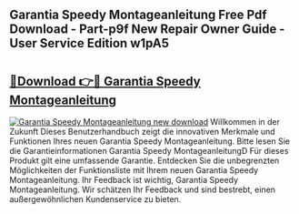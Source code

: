## Garantia Speedy Montageanleitung Free Pdf Download - Part-p9f New Repair Owner Guide - User Service Edition w1pA5

# <h2><a href="http://df7py9d.blite.top/?on=Garantia+Speedy+Montageanleitung">🔗Download 👉🔴 Garantia Speedy Montageanleitung</a></h2>

[![Garantia Speedy Montageanleitung new download](https://i.imgur.com/lujVjoI.png)](http://df7py9d.blite.top/?on=Garantia+Speedy+Montageanleitung)
Willkommen in der Zukunft Dieses Benutzerhandbuch zeigt die innovativen Merkmale und Funktionen Ihres neuen Garantia Speedy Montageanleitung. Bitte lesen Sie die Garantieinformationen Garantia Speedy MontageanleitungD Für dieses Produkt gilt eine umfassende Garantie. Entdecken Sie die unbegrenzten Möglichkeiten der Funktionsliste mit Ihrem neuen Garantia Speedy Montageanleitung. Ihr Feedback ist wichtig, Garantia Speedy Montageanleitung. Wir schätzen Ihr Feedback und sind bestrebt, einen außergewöhnlichen Kundenservice zu bieten.
